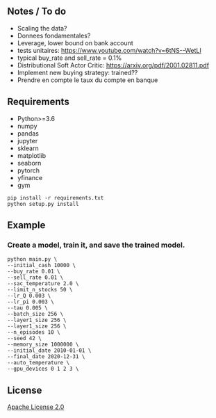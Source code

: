## Notes / To do

* Scaling the data?
* Donnees fondamentales?
* Leverage, lower bound on bank account
* tests unitaires: https://www.youtube.com/watch?v=6tNS--WetLI
* typical buy_rate and sell_rate = 0.1%
* Distributional Soft Actor Critic: https://arxiv.org/pdf/2001.02811.pdf
* Implement new buying strategy: trained??
* Prendre en compte le taux du compte en banque

## Requirements

* Python>=3.6
* numpy
* pandas
* jupyter
* sklearn
* matplotlib
* seaborn
* pytorch
* yfinance
* gym

```shell
pip install -r requirements.txt
python setup.py install
```
 ## Example 
 ### __Create a model__, train it, and save the trained model.

```shell
python main.py \
--initial_cash 10000 \
--buy_rate 0.01 \
--sell_rate 0.01 \
--sac_temperature 2.0 \
--limit_n_stocks 50 \
--lr_Q 0.003 \
--lr_pi 0.003 \
--tau 0.005 \
--batch_size 256 \
--layer1_size 256 \
--layer1_size 256 \
--n_episodes 10 \
--seed 42 \
--memory_size 1000000 \
--initial_date 2010-01-01 \
--final_date 2020-12-31 \
--auto_temperature \
--gpu_devices 0 1 2 3 \
```
## License
[Apache License 2.0](https://github.com/MatthieuSarkis/stock/blob/master/LICENSE)
